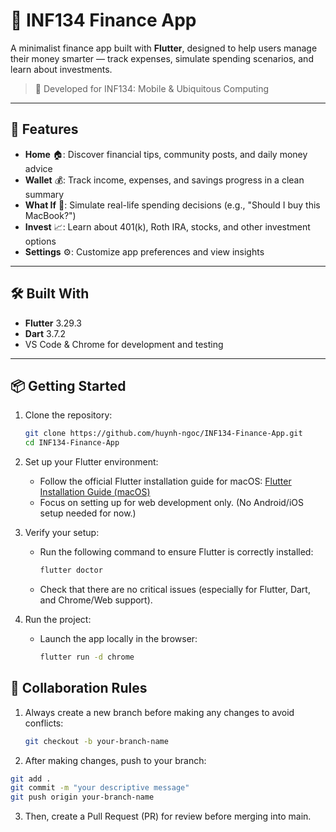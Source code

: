 # 💸 INF134 Finance App

A minimalist finance app built with **Flutter**, designed to help users manage their money smarter — track expenses, simulate spending scenarios, and learn about investments.

> 📱 Developed for INF134: Mobile & Ubiquitous Computing

---

## 🚀 Features

- **Home** 🏠: Discover financial tips, community posts, and daily money advice
- **Wallet** 💰: Track income, expenses, and savings progress in a clean summary
- **What If** 🤔: Simulate real-life spending decisions (e.g., "Should I buy this MacBook?")
- **Invest** 📈: Learn about 401(k), Roth IRA, stocks, and other investment options
- **Settings** ⚙️: Customize app preferences and view insights

---

## 🛠️ Built With

- **Flutter** 3.29.3
- **Dart** 3.7.2
- VS Code & Chrome for development and testing

---

## 📦 Getting Started

1. Clone the repository:
   ```bash
   git clone https://github.com/huynh-ngoc/INF134-Finance-App.git
   cd INF134-Finance-App

2. Set up your Flutter environment:
   - Follow the official Flutter installation guide for macOS: [Flutter Installation Guide (macOS)](https://docs.flutter.dev/get-started/install/macos)
   - Focus on setting up for web development only. (No Android/iOS setup needed for now.)

3. Verify your setup:
   - Run the following command to ensure Flutter is correctly installed:
     ```bash
     flutter doctor
     ```
   - Check that there are no critical issues (especially for Flutter, Dart, and Chrome/Web support).

4. Run the project:
   - Launch the app locally in the browser:
     ```bash
     flutter run -d chrome
     ```

## 👥 Collaboration Rules

1. Always create a new branch before making any changes to avoid conflicts:
   ```bash
   git checkout -b your-branch-name

2. After making changes, push to your branch: 
```bash
git add .
git commit -m "your descriptive message"
git push origin your-branch-name
```

3. Then, create a Pull Request (PR) for review before merging into main.

